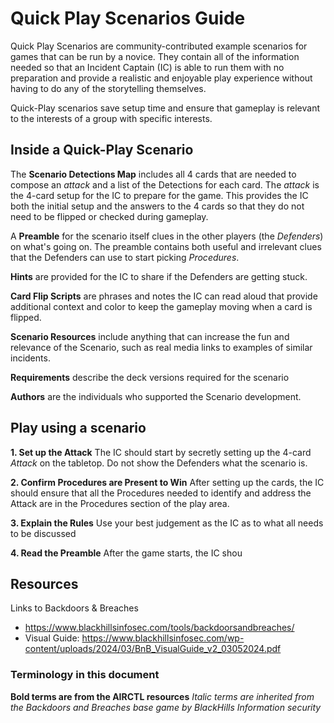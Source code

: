 # Quick Play Scenarios Guide

Quick Play Scenarios are community-contributed example scenarios for games that can be run by a novice. They contain all of the information needed so that an Incident Captain (IC) is able to run them with no preparation and provide a realistic and enjoyable play experience without having to do any of the storytelling themselves. 

Quick-Play scenarios save setup time and ensure that gameplay is relevant to the interests of a group with specific interests. 

## Inside a Quick-Play Scenario

The **Scenario Detections Map** includes all 4 cards that are needed to compose an *attack* and a list of the Detections for each card. The *attack* is the 4-card setup for the IC to prepare for the game. This provides the IC both the initial setup and the answers to the 4 cards so that they do not need to be flipped or checked during gameplay. 

A **Preamble** for the scenario itself clues in the other players (the *Defenders*) on what's going on. The preamble contains both useful and irrelevant clues that the Defenders can use to start picking *Procedures*.

**Hints** are provided for the IC to share if the Defenders are getting stuck. 

**Card Flip Scripts** are phrases and notes the IC can read aloud that provide additional context and color to keep the gameplay moving when a card is flipped.

**Scenario Resources** include anything that can increase the fun and relevance of the Scenario, such as real media links to examples of similar incidents.

**Requirements** describe the deck versions required for the scenario

**Authors** are the individuals who supported the Scenario development.

## Play using a scenario

 **1. Set up the Attack** The IC should start by secretly setting up the 4-card *Attack* on the tabletop. Do not show the Defenders what the scenario is. 

**2. Confirm Procedures are Present to Win** After setting up the cards, the IC should ensure that all the Procedures needed to identify and address the Attack are in the Procedures section of the play area.

**3. Explain the Rules** Use your best judgement as the IC as to what all needs to be discussed 

**4. Read the Preamble** After the game starts, the IC shou



## Resources 
Links to Backdoors & Breaches
- https://www.blackhillsinfosec.com/tools/backdoorsandbreaches/
- Visual Guide: https://www.blackhillsinfosec.com/wp-content/uploads/2024/03/BnB_VisualGuide_v2_03052024.pdf

### Terminology in this document
**Bold terms are from the AIRCTL resources**
*Italic terms are inherited from the Backdoors and Breaches base game by BlackHills Information security*
